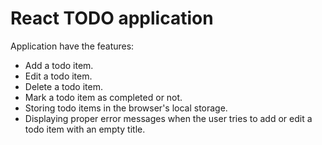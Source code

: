 # React TODO application

Application have the features: 
* Add a todo item. 
* Edit a todo item. 
* Delete a todo item.
* Mark a todo item as completed or not. 
* Storing todo items in the browser's local storage.
* Displaying proper error messages when the user tries to add or edit a todo item with an empty title.
